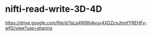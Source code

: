# nifti-read-write-3D-4D


https://drive.google.com/file/d/1sLp4W8hiAvuv4XDZcnJbmfYREHFy-wfG/view?usp=sharing
